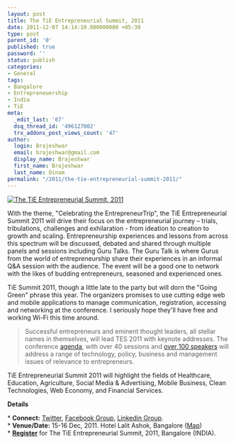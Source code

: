 ```yaml
---
layout: post
title: The TiE Entrepreneurial Summit, 2011
date: 2011-12-07 14:14:19.000000000 +05:30
type: post
parent_id: '0'
published: true
password: ''
status: publish
categories:
- General
tags:
- Bangalore
- Entrepreneuership
- India
- TiE
meta:
  _edit_last: '67'
  dsq_thread_id: '496127002'
  trx_addons_post_views_count: '47'
author:
  login: Brajeshwar
  email: brajeshwar@gmail.com
  display_name: Brajeshwar
  first_name: Brajeshwar
  last_name: Oinam
permalink: "/2011/the-tie-entrepreneurial-summit-2011/"
---
```

<p><a href="http://tes2011.com/"><img src="/static/2011/12/tes2011.png" alt="The TiE Entrepreneurial Summit, 2011" class="alignright" /></a></p>
<p>With the theme, "Celebrating the EntrepreneurTrip", the TiE Entrepreneurial Summit 2011 will drive their focus on the entrepreneurial journey &#8211; trials, tribulations, challenges and exhilaration - from ideation to creation to growth and scaling. Entrepreneurship experiences and lessons from across this spectrum will be discussed, debated and shared through multiple panels and sessions including Guru Talks. The Guru Talk is where Gurus from the world of entrepreneurship share their experiences in an informal Q&A session with the audience. The event will be a good one to network with the likes of budding entrepreneurs, seasoned and experienced ones.</p>
<p>TiE Summit 2011, though a little late to the party but will dorn the "Going Green" phrase this year. The organizers promises to use cutting edge web and mobile applications to manage communication, registration, accessing and networking at the conference. I seriously hope they'll have free and working Wi-Fi this time around.</p>
<p><!--more--></p>
<blockquote><p>Successful entrepreneurs and eminent thought leaders, all stellar names in themselves, will lead TES 2011 with keynote addresses. The conference <a href="http://tes2011.com/agenda">agenda</a>, with over 40 sessions and <a href="http://tes2011.com/speakers">over 100 speakers</a> will address a range of technology, policy, business and management issues of relevance to entrepreneurs.</p></blockquote>
<p>TiE Entrepreneurial Summit 2011 will highlight the fields of Healthcare, Education, Agriculture, Social Media & Advertising, Mobile Business, Clean Technologies, Web Economy, and Financial Services.</p>
<p><strong>Details</strong></p>
<p>* <strong>Connect:</strong> <a href="http://twitter.com/TiESummit2011">Twitter</a>, <a href="https://www.facebook.com/groups/23086935427/">Facebook Group</a>, <a href="http://linkd.in/t8Yn2k">Linkedin Group</a>.<br />
* <strong>Venue/Date:</strong> 15-16 Dec, 2011. Hotel Lalit Ashok, Bangalore (<a href="http://g.co/maps/ud6pd">Map</a>)<br />
* <strong><a href="http://tes2011.com/registration">Register</a></strong> for The TiE Entrepreneurial Summit, 2011, Bangalore (INDIA).</p>
